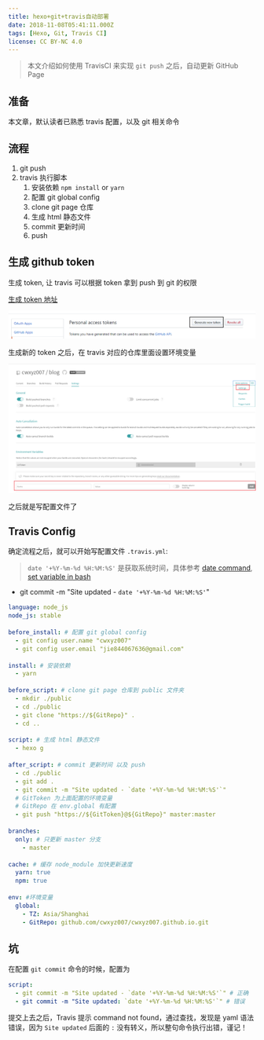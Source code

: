 ```yaml
---
title: hexo+git+travis自动部署
date: 2018-11-08T05:41:11.000Z
tags: [Hexo, Git, Travis CI]
license: CC BY-NC 4.0
---
```


> 本文介绍如何使用 TravisCI 来实现 `git push` 之后，自动更新 GitHub Page

## 准备

本文章，默认读者已熟悉 travis 配置，以及 git 相关命令

## 流程

1. git push
2. travis 执行脚本
   1. 安装依赖 `npm install` or `yarn`
   2. 配置 git global config
      <!-- more -->
   3. clone git page 仓库
   4. 生成 html 静态文件
   5. commit 更新时间
   6. push

## 生成 github token

生成 token, 让 travis 可以根据 token 拿到 push 到 git 的权限

[生成 token 地址](https://github.com/settings/tokens)

![gen-new-token](./hexo-git-travis/gen-new-token.png)

生成新的 token 之后，在 travis 对应的仓库里面设置环境变量

![settings](./hexo-git-travis/settings.png)

之后就是写配置文件了

## Travis Config

确定流程之后，就可以开始写配置文件 `.travis.yml`:

> `date '+%Y-%m-%d %H:%M:%S'` 是获取系统时间，具体参考 [date command](http://manpages.ubuntu.com/manpages/cosmic/man1/date.1.html), [set variable in bash](https://stackoverflow.com/questions/4651437/how-to-set-a-variable-to-the-output-of-a-command-in-bash)

- git commit -m "Site updated - `date '+%Y-%m-%d %H:%M:%S'`"

```yaml
language: node_js
node_js: stable

before_install: # 配置 git global config
  - git config user.name "cwxyz007"
  - git config user.email "jie844067636@gmail.com"

install: # 安装依赖
  - yarn

before_script: # clone git page 仓库到 public 文件夹
  - mkdir ./public
  - cd ./public
  - git clone "https://${GitRepo}" .
  - cd ..

script: # 生成 html 静态文件
  - hexo g

after_script: # commit 更新时间 以及 push
  - cd ./public
  - git add .
  - git commit -m "Site updated - `date '+%Y-%m-%d %H:%M:%S'`"
  # GitToken 为上面配置的环境变量
  # GitRepo 在 env.global 有配置
  - git push "https://${GitToken}@${GitRepo}" master:master

branches:
  only: # 只更新 master 分支
    - master

cache: # 缓存 node_module 加快更新速度
  yarn: true
  npm: true

env: #环境变量
  global:
    - TZ: Asia/Shanghai
    - GitRepo: github.com/cwxyz007/cwxyz007.github.io.git
```

## 坑

在配置 `git commit` 命令的时候，配置为

```yaml
script:
  - git commit -m "Site updated - `date '+%Y-%m-%d %H:%M:%S'`" # 正确
  - git commit -m "Site updated: `date '+%Y-%m-%d %H:%M:%S'`" # 错误
```

提交上去之后，Travis 提示 command not found，通过查找，发现是 yaml 语法错误，因为 `Site updated` 后面的 `:` 没有转义，所以整句命令执行出错，谨记！
